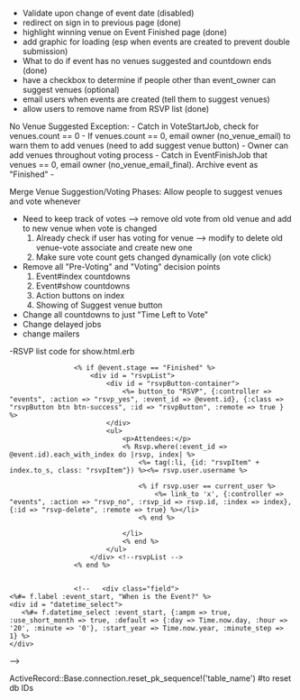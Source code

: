 - Validate upon change of event date (disabled)
- redirect on sign in to previous page (done)
- highlight winning venue on Event Finished page  (done)
- add graphic for loading (esp when events are created to prevent double submission)
- What to do if event has no venues suggested and countdown ends (done)
- have a checkbox to determine if people other than event_owner can suggest venues (optional)
- email users when events are created (tell them to suggest venues)
- allow users to remove name from RSVP list (done)



No Venue Suggested Exception:
	- Catch in VoteStartJob, check for venues.count == 0
	- If venues.count == 0, email owner (no_venue_email) to warn them to add venues (need to add suggest venue button)
	- Owner can add venues throughout voting process
	- Catch in EventFinishJob that venues == 0, email owner (no_venue_email_final).  Archive event as "Finished"
	- 



Merge Venue Suggestion/Voting Phases: Allow people to suggest venues and vote whenever
- Need to keep track of votes --> remove old vote from old venue and add to new venue when vote is changed
	1. Already check if user has voting for venue --> modify to delete old venue-vote associate and create new one
	2. Make sure vote count gets changed dynamically (on vote click)
- Remove all "Pre-Voting" and "Voting" decision points
	1. Event#index countdowns
	2. Event#show countdowns
	3. Action buttons on index
	4. Showing of Suggest venue button
- Change all countdowns to just "Time Left to Vote"
- Change delayed jobs
- change mailers

-RSVP list code for show.html.erb

					<% if @event.stage == "Finished" %>
						<div id = "rsvpList">
							<div id = "rsvpButton-container">
								<%= button_to "RSVP", {:controller => "events", :action => "rsvp_yes", :event_id => @event.id}, {:class => "rsvpButton btn btn-success", :id => "rsvpButton", :remote => true } %>
							</div>
							<ul>
								<p>Attendees:</p>
								<% Rsvp.where(:event_id => @event.id).each_with_index do |rsvp, index| %>
									<%= tag(:li, {id: "rsvpItem" + index.to_s, class: "rsvpItem"}) %><%= rsvp.user.username %>

									<% if rsvp.user == current_user %>
										<%= link_to 'x', {:controller => "events", :action => "rsvp_no", :rsvp_id => rsvp.id, :index => index}, {:id => "rsvp-delete", :remote => true} %></li>
									<% end %>

								</li>
								<% end %>
							</ul>
						</div> <!--rsvpList -->
					<% end %>


					<!--   <div class="field">
    <%#= f.label :event_start, "When is the Event?" %>
    <div id = "datetime_select">
       <%#= f.datetime_select :event_start, {:ampm => true, :use_short_month => true, :default => {:day => Time.now.day, :hour => '20', :minute => '0'}, :start_year => Time.now.year, :minute_step => 1} %>
    </div>
  </div> -->

  ActiveRecord::Base.connection.reset_pk_sequence!('table_name') #to reset db IDs